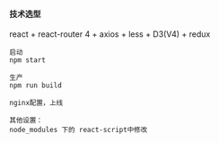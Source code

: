 #### 技术选型
react + react-router 4 + axios + less + D3(V4) + redux
```
启动
npm start

生产
npm run build

nginx配置，上线

其他设置：
node_modules 下的 react-script中修改
```